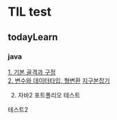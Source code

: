 # TIL test
## todayLearn
### java
[1. 기본 골격과 구정](https://kimjinoook.github.io/TIL/todayLearn/java/1.java_start)   
[2. 변수와 데이터타입, 형변환](https://kimjinoook.github.io/TIL/todayLearn/java/2.var&dataType)
[지구본잡기](https://kimjinoook.github.io/TIL/getmin/getmin)

2. 자바2
포트폴리오
테스트

테스트2
